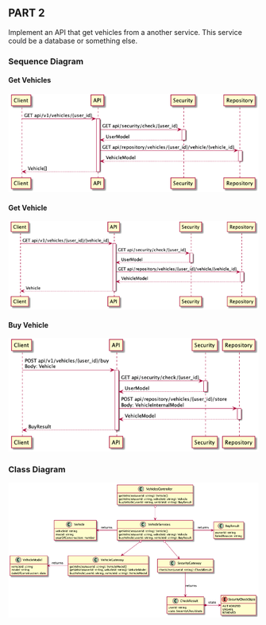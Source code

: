 ## PART 2

Implement an API that get vehicles from a another service. This service could be a database or something else.

### Sequence Diagram

#### Get Vehicles
![sequence diagram](docs/get-vehicles/sequence_diagram.png)
#### Get Vehicle
![sequence diagram](docs/get-vehicle/sequence_diagram.png)
#### Buy Vehicle
![sequence diagram](docs/buy-vehicle/sequence_diagram.png)

### Class Diagram
![class diagram](docs/buy-vehicle/class_diagram.png)
